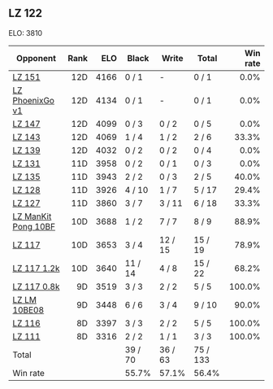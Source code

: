 ## LZ 122 ##

ELO: 3810

Opponent | Rank | ELO | Black | Write | Total | Win rate
---------|-----:|----:|-------|-------|-------|-------:
[LZ 151](LZ%20151.md) | 12D | 4166 | 0 / 1 | - | 0 / 1 | 0.0%
[LZ PhoenixGo v1](LZ%20PhoenixGo%20v1.md) | 12D | 4134 | 0 / 1 | - | 0 / 1 | 0.0%
[LZ 147](LZ%20147.md) | 12D | 4099 | 0 / 3 | 0 / 2 | 0 / 5 | 0.0%
[LZ 143](LZ%20143.md) | 12D | 4069 | 1 / 4 | 1 / 2 | 2 / 6 | 33.3%
[LZ 139](LZ%20139.md) | 12D | 4032 | 0 / 2 | 0 / 2 | 0 / 4 | 0.0%
[LZ 131](LZ%20131.md) | 11D | 3958 | 0 / 2 | 0 / 1 | 0 / 3 | 0.0%
[LZ 135](LZ%20135.md) | 11D | 3943 | 2 / 2 | 0 / 3 | 2 / 5 | 40.0%
[LZ 128](LZ%20128.md) | 11D | 3926 | 4 / 10 | 1 / 7 | 5 / 17 | 29.4%
[LZ 127](LZ%20127.md) | 11D | 3860 | 3 / 7 | 3 / 11 | 6 / 18 | 33.3%
[LZ ManKit Pong 10BF](LZ%20ManKit%20Pong%2010BF.md) | 10D | 3688 | 1 / 2 | 7 / 7 | 8 / 9 | 88.9%
[LZ 117](LZ%20117.md) | 10D | 3653 | 3 / 4 | 12 / 15 | 15 / 19 | 78.9%
[LZ 117 1.2k](LZ%20117%201.2k.md) | 10D | 3640 | 11 / 14 | 4 / 8 | 15 / 22 | 68.2%
[LZ 117 0.8k](LZ%20117%200.8k.md) | 9D | 3519 | 3 / 3 | 2 / 2 | 5 / 5 | 100.0%
[LZ LM 10BE08](LZ%20LM%2010BE08.md) | 9D | 3448 | 6 / 6 | 3 / 4 | 9 / 10 | 90.0%
[LZ 116](LZ%20116.md) | 8D | 3397 | 3 / 3 | 2 / 2 | 5 / 5 | 100.0%
[LZ 111](LZ%20111.md) | 8D | 3316 | 2 / 2 | 1 / 1 | 3 / 3 | 100.0%
Total | | | 39 / 70 | 36 / 63 | 75 / 133 | 
Win rate| | | 55.7% | 57.1% | 56.4% | 
